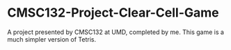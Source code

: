 # CMSC132-Project-Clear-Cell-Game
A project presented by CMSC132 at UMD, completed by me.
This game is a much simpler version of Tetris.
